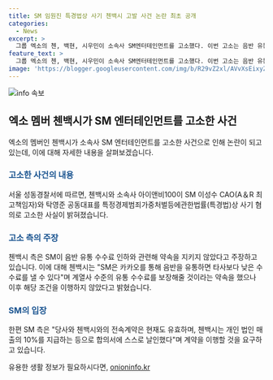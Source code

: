 ```yaml
---
title: SM 임원진 특경법상 사기 첸백시 고발 사건 논란 최초 공개
categories:
  - News
excerpt: >
  그룹 엑소의 첸, 백현, 시우민이 소속사 SM엔터테인먼트를 고소했다. 이번 고소는 음반 유통 수수료 인하 관련된 약속을 지키지 않았다는 주장에 기인한다. 첸백시는 SM과 이미 갈등을 겪었으며, 이에 대한 논란이 재점화되었다. 한편, SM은 여전히 전속계약이 유효하며, 개인 활동을 허용한다는 입장을 밝혔다. (단어 수: 76, 글자 수: 483)
feature_text: >
  그룹 엑소의 첸, 백현, 시우민이 소속사 SM엔터테인먼트를 고소했다. 이번 고소는 음반 유통 수수료 인하 관련된 약속을 지키지 않았다는 주장에 기인한다. 첸백시는 SM과 이미 갈등을 겪었으며, 이에 대한 논란이 재점화되었다. 한편, SM은 여전히 전속계약이 유효하며, 개인 활동을 허용한다는 입장을 밝혔다. (단어 수: 76, 글자 수: 483)
image: 'https://blogger.googleusercontent.com/img/b/R29vZ2xl/AVvXsEixyZcFfHzMRdzZMjFBmAUKJYCLCGyLL1o632UiGVXcaFdKo_bkvkuCioo0uUKlGfBVcT3P84aROyZIXSBEx3Aw5nCQ3pTgDom1WDC4m8eifvWiAmWEEVb4x6G_l8C0QH225ldMjyaFvpxGEBGNO37VmDTDMHGhJPq73UglMfDca1-0aw/s1600/blogspot.png'
---
```


<p><img src="https://blogger.googleusercontent.com/img/b/R29vZ2xl/AVvXsEixyZcFfHzMRdzZMjFBmAUKJYCLCGyLL1o632UiGVXcaFdKo_bkvkuCioo0uUKlGfBVcT3P84aROyZIXSBEx3Aw5nCQ3pTgDom1WDC4m8eifvWiAmWEEVb4x6G_l8C0QH225ldMjyaFvpxGEBGNO37VmDTDMHGhJPq73UglMfDca1-0aw/s1600/blogspot.png" alt="info 속보" /></p>

<h2 data-ke-size="size26">엑소 멤버 첸백시가 SM 엔터테인먼트를 고소한 사건</h2>

<p data-ke-size="size16">엑소의 멤버인 첸백시가 소속사 SM 엔터테인먼트를 고소한 사건으로 인해 논란이 되고 있는데, 이에 대해 자세한 내용을 살펴보겠습니다.</p>

<h3><b><span style="color: #1a5490;">고소한 사건의 내용</span></b></h3>

<p data-ke-size="size16">서울 성동경찰서에 따르면, 첸백시와 소속사 아이앤비100이 SM 이성수 CAO(A＆R 최고책임자)와 탁영준 공동대표를 특정경제범죄가중처벌등에관한법률(특경법)상 사기 혐의로 고소한 사실이 밝혀졌습니다.</p>

<h3><b><span style="color: #1a5490;">고소 측의 주장</span></b></h3>

<p data-ke-size="size16">첸백시 측은 SM이 음반 유통 수수료 인하와 관련해 약속을 지키지 않았다고 주장하고 있습니다. 이에 대해 첸백시는 "SM은 카카오를 통해 음반을 유통하면 타사보다 낮은 수수료를 낼 수 있다"며 계열사 수준의 유통 수수료를 보장해줄 것이라는 약속을 했으나 이후 해당 조건을 이행하지 않았다고 밝혔습니다.</p>

<h3><b><span style="color: #1a5490;">SM의 입장</span></b></h3>

<p data-ke-size="size16">한편 SM 측은 "당사와 첸백시와의 전속계약은 현재도 유효하며, 첸백시는 개인 법인 매출의 10%를 지급하는 등으로 합의서에 스스로 날인했다"며 계약을 이행할 것을 요구하고 있습니다.</p>
유용한 생활 정보가 필요하시다면, <a href="https://onioninfo.kr" rel="dofollow">onioninfo.kr</a>


